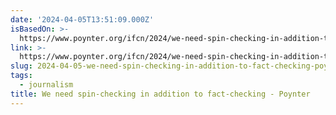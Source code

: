 ```yaml
---
date: '2024-04-05T13:51:09.000Z'
isBasedOn: >-
  https://www.poynter.org/ifcn/2024/we-need-spin-checking-in-addition-to-fact-checking/
link: >-
  https://www.poynter.org/ifcn/2024/we-need-spin-checking-in-addition-to-fact-checking/
slug: 2024-04-05-we-need-spin-checking-in-addition-to-fact-checking-poynter
tags:
  - journalism
title: We need spin-checking in addition to fact-checking - Poynter
---
```


